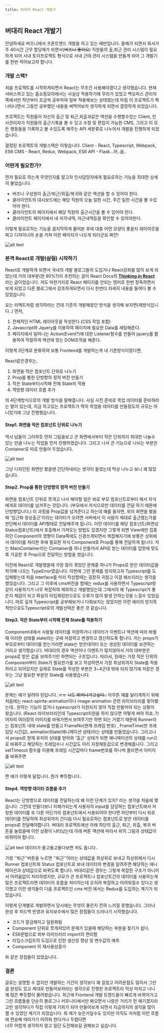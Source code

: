 ```yaml
---
title: 버대리 React 개발기
---
```


## 버대리 React 개발기


안녕하세요 버즈니에서 프론트엔드 개발을 하고 있는 에반입니다.
올해가 되면서 회사가 주 40시간 근무 할당제가 되면서(~~버즈니 좋아요~~) 
직원들의 출,퇴근 관리 시스템이 필요하게 되어 사내 토이프로젝트 형식으로 
사내 근태 관리 시스템을 만들게 되어 그 개발기를 한번 적어보고자 합니다.

### 개발 스택?
처음 프로젝트를 시작하게되면서 React는 무조건 사용해야겠다고 생각했습니다.
현재 서비스하고 있는 홈쇼핑모아에서는 사실상 적용하기에 무리가 있었고 백오피스 관리자쪽에서만 작년부터 조금씩 공부하여 일부 적용해보는 상태였는데 마침 이 프로젝트가 똭 나타나면서 그동안 공부했던 내용을 써먹어보자 생각하게 되면서 결정하게 되었습니다.

프로젝트는 직원들이 자신의 출근 및 퇴근,외출과같은 액션을 수행할수있는 Client, 
인사관리자가 직원들의 출근기록을 볼 수 있고 수정 및 편집이 가능한 CMS,
그리고 이 모든 행동들을 기록하고 볼 수있도록 해주는 API
세분류로 나누어서 개발을 진행하게 되었습니다.
 
결정된 프로젝트의 개발스택은 이렇습니다.
Client - React, Typescript, Webpack, ES6 
CMS - React, Redux,  Webpack, ES6
API - Flask...어..음..

###  어떤게 필요한가?

먼저 필요로 하는게 무엇인지를 알고자 인사담당자에게 필요로하는 기능을 최대한 상세히 물었습니다.

- 버즈니 구성원이 출근/퇴근/외출/복귀와 같은  액션을 할 수 있어야 한다.
- 클라이언트의 대시보드에는 해당 직원의 오늘 일한 시간, 주간 일한 시간을 볼 수있어야 한다.
- 클라이언트의 페이지에서 해당 직원의 출근시간을 볼 수 있어야 한다.
- 클라이언트 페이지에서 내 지각내역, 야근내역등을 확인할 수 있어야한다.

이렇게 필요로하는 기능을 큼지막하게 물어본 후에 대충 어떤 모양이 좋을지 레이아웃을 짜고 디자이너의 손을 거쳐 이런 페이지가 나오게 되더군요 짜잔!

![alt text](https://s3.ap-northeast-1.amazonaws.com/media.buzzni.net/blog/evan-blog-1.png)


### 본격 React로 개발(~~삽질~~) 시작하기

React로 개발하게 되면서 국내의 개발 블로그들의 도입기나 React강좌를 많이 보게 되었는데 거의 대부분(한 90%?)이 추천하는 글이 React Docs의 [**Thinking in React**](https://reactjs.org/docs/thinking-in-react.html) 라는 
글이었습니다.  저도 마찬가지로 React 페이지를 안되는 영어로 한번 정독하면서 보게 되었고 다른 블로그에서 강조하게되면서 다시 한번더 자세히 내용을 들여다 볼 수 있었습니다.

요는  리액트처럼 생각하라는 건데 기존의 개발해왔던 방식을 생각해 보자면(제방식입니다..)
먼저, 
1) 전체적인 HTML 레이아웃을 작성한다.(CSS 작업 포함)
2) Javascript와 Jquery를 이용하여 페이지에 필요한 Data를 세팅해준다.
3) 페이지에서 일어나는 Action(Event?)에 대한 Listener함수를 만들어 jquery를 활용하여 적절하게 액션에 맞는 DOM조작을 해준다.

이렇게 3단계로 분류하여 보통 Frontend를 개발하는게 내 기존방식이었다면,

React같은경우는,
1) 화면을 작은 컴포넌트 단위로 나누기
2) Prop를 통한 단방향의 정적 버전 만들기
3) 작은 State부터시작해 전체 State의 적용
4) 역방향 데이터 흐름 추가

의 4단계방식으로의 개발 방식을 말해줍니다.
사실 사전 준비로 목업 데이터를 준비하라는 말이 있는데,
지금 하고있는 프로젝트가 딱히 목업용 데이터를 만들정도의 규모는 아니었기에 그냥 진행했습니다.

#### Step1. 화면을 작은 컴포넌트 단위로 나누기

역시 남들이 그러하듯 먼저 그림을보고 큰 화면에서부터 작은 단위까지 최대한 나눌수 있는 만큼 나누는 작업을 먼저 진행하였습니다.
그리고 나서 큰 기능으로 나뉘는 부분은 Container로 따로 만들어 두었습니다.

![alt text](https://s3-ap-northeast-1.amazonaws.com/media.buzzni.net/blog/evan-blog-2.png)

그냥 디자인된 화면만 봤을땐 간단하네라는 생각이 들었는데 막상 나누고 보니 꽤 많았습니다. 
 

#### Step2. Prop을 통한 단방향의 정적 버전 만들기

화면을 컴포넌트 단위로 쪼개고 나서 해야할 일은 바로 부모 컴포넌트로부터 해서 자식에게로 데이터를 넘겨주는 것입니다. (부모에서 자식으로만 데이터를 전달 하기 때문에 단방향입니다.)
이 과정을 Prop값을 넘겨준다고 하는데 예를 들자면, 
위의 화면을 봤을 때 '임근화 정상출근'이라는 데이터가 오려면 서버에서 이 사람이 제대로 출근했는가를 판단해서 데이터를 API형태로 전달해주게 됩니다.
이런 데이터를 해당 컴포넌트(화면상 Status컴포넌트)에서 호출해서 가져오는 방법도 있겠지만 그렇게 되면 View에만 집중하던 Component의 영향이 Data쪽에도 신경쓰게되면서 복잡해지기에 보통은
상위에서 데이터를 처리한 후에 필요한 자식 Component로 Prop를 통해 전달하게 됩니다.
저는 MainContainer라는 Container를 하나 만들어서 API로 받는 데이터를 입맛에 맞도록 가공한 후 Prop으로 전달하는 방법을 썼습니다.

이전에 React로 개발했을때 가장 많이 겪었던 문제중 하나가 Props로 받은 데이터값을 착각해 나오는
TypeError였습니다. 이번에 그런 문제를 방지하고자 Typescript를 도입해봤는데 처음 interface를 미리 작성할때는 굉장히 귀찮고 이걸 왜쓰지라는 생각을 했었습니다. 
그리고 그 이후에 cms버전을 할때는 redux를 사용하면서 Typescript랑 같이 사용하기가 너무 복잡하여 
제외하고 개발했었는데 그때서야 왜 Typescript가 좋은지 체감이 되고 확실히 타입체킹만으로도 오류가 많이 발생 안하는것을 느낄수 있었습니다. 
따로 깊게 Typescript를 공부해보거나 다뤄보지는 않았지만 이런 에러의 방지목적만으로도Typescript로의 개발선택은 좋은 것 같습니다. 


#### Step3. 작은 State부터 시작해 전체 State를 적용하기

 Component내에서 사용될 데이터를 저장하거나 데이터가 이벤트나 액션에 따라  바뀔때 이러한 상태를 state라는 곳에 저장하고 변경하고 갱신하도록 합니다.
 저는 props가 부모로부터 데이터를 받는거라면 state는 받은데이터 또는 생성된 데이터를 보관하는 거라고 생각했습니다.
버대리의 경우 액션이나 이벤트가 많지않아서 거의 대부분은  props로 받은 값을 보여주기만 하면되는 구조입니다. 
따라서, 원래는 가장 작은 단위의 Component부터 State가 필요한가를 보고 작성하면서 
가장 최상위까지 State를 적용하라고 되어있지만 실제로 State를 작성한 부분은 3~4군데 밖에 되지 않기에 저같은 경우는 그냥 필요한 부분만 State를 사용했습니다. 


![alt text](https://s3-ap-northeast-1.amazonaws.com/media.buzzni.net/blog/evan-blog-3.png)


문제는 얘가 달려야 된답니다..ㅠㅠ ~~나도 뛰쳐나가고싶다..~~
아무튼 쟤를 달리게하기 위해 처음에는 react-spirite-animation이나 image-animation 관련 라이브러리를 찾아봤는데.. 원하는 기능이 없거나 typescript가 지원되지 않아 직접 만들어야 되는 상황이 
왔습니다.
(React 라이브러리인데 Typescript지원을 하지 않으면 어떻게 써야 하죠..?)
어차피 여러장의 이미지를 바꿔가면서 보여주기만 하면 되는 거였기 때문에 Runner라는 컴포넌트 내에 
state를 만들고 FrameNo(현재 프레임 번호) , FrameTime(한 프레임당 시간값), animationState(애니메이션 상태)라는 상태를 만들었습니다.
그리고나서 props로 현재 유저의 상태를 받아와 '출근' 상태가 되면 애니메이션의 상태를 run으로 바꿔주고 해당하는 프레임수나 시간값도 미리 지정해둔값으로 변경해줍니다.
그리고 setTimeout 함수를 이용해 프레임 시간값마다 frame번호를 하나씩 올리면서 이미지를 바꿔주면

![alt text](https://s3-ap-northeast-1.amazonaws.com/media.buzzni.net/blog/evan-blog-4.gif)


짠 얘가 이렇게 달립니다..뭔가 뿌듯합니다..


#### Step4. 역방향 데이터 흐름을 추가
React는 단방향으로 데이터를 전달하는데 왜 이런 단계가 있지? 라는 생각을 처음에 했습니다.
그런데 만들다보니 이해가되는게 사용자의 input을 담당하는 컴포넌트에서 저장한 데이터를 
또 다른 어딘가의 컴포넌트에서 사용되어야 한다면 하단부터 다시 위로 데이터를 전달하여
최상위까지 간다음 다시 필요로하는 컴포넌트로 받은 데이터를 props로 전달해야합니다.
버대리 프로젝트에선 아래 하단의 출근, 퇴근, 외출, 복귀 버튼을 눌렀을때 이런 상황이 나타났는데
아래 버튼 액션에 따라서 위의 그림과 상태값이 바뀌어야 합니다.

![alt text](https://s3-ap-northeast-1.amazonaws.com/media.buzzni.net/blog/evan-blog-5.png)
데이터가 돌고돌고돌다보면 저도 돕니다..

가령 ''퇴근''버튼을 누르면 ''퇴근''이라는 상태값을 최상위로 보내고 최상위에서 다시 Runner 컴포넌트와 Status 컴포넌트로 보내 데이터의 변경을 알려주면 해당하는 애니메이션과 상태값으로 바뀌도록 합니다. 버대리같은 경우는 그렇게 복잡한 구조가 아니어서 어려움없이 처리하였지만, 
규모가 큰 프로젝트나 컴포넌트간의 데이터를 사용하는게 많은 프로젝트라면 데이터의 흐름을 처리하는데 오히려 복잡하고 어려워질수 있다고 생각했고 이런 생각들이 다음 프로젝트인 cms 버전 에서는
Redux를 도입하는 계기가 되었습니다.

   

이렇게 단계별로 개발하면서 당시에는 무엇이 좋은지 전혀 느끼질 못했습니다.
그러나 완성 후 피드백 반영과 유지보수에서 많은 장점들이 드러나기 시작했습니다.

- 코드가 깔금해지고 일원화됨
- Component 단위로 쪼개져있어 문제가 있을때 해당하는 부분을 찾기가 쉽다.
- ES6문법으로 외부 라이브러리 import의 편리함
- 타입스크립트의 도입으로 인한 생산성 향상 및 변수값의 예측
- Component 의 재사용성증가

와 같은 장점들이 있었습니다.


### 결론
글로는 설명할 수 없지만 개발하는 기간이 생각보다 꽤 길었고 어려운점도 많아서 그만큼 완성도 있고 제대로 만들어보자라는 생각으로 진행한 프로젝트라 막상 마치고 나니 꽤 많은 뿌듯함이 몰려왔습니다.
최근에 Frontend 개발 트렌드들이 빠르게 바뀌어가고 그런 흐름들을 단순히 블로그나 커뮤니티에서만 봐오면서 나랑은 거리가 먼 얘기겠지라고만 생각하다가 직접 이렇게 기회가 되어 만들어보게 되면서 지금까지의 생각을 많이 깰 수 있었던 계기가 되었습니다. 
뭐 제가 늦은거일수도 있지만 아직도 저처럼 이런 흐름에 편승해 따라가기 어려워 한다거나 두렵다면  
너무 어렵게 생각하지 말고 일단 도전해보길 권해보고 싶습니다.








